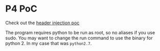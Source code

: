 # P4 PoC

Check out the [header injection poc](./exercises/headers-inject)

The program requires python to be run as root, so no aliases if you use sudo. You may want to
change the run command to use the binary for python 2. In my case that was `python2.7`.

